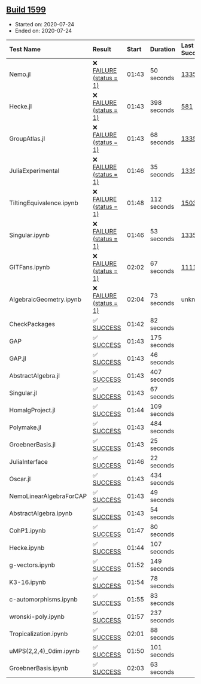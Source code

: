 ## [Build 1599](https://oscarci.mathematik.uni-kl.de/job/oscar-julia-1.4/1599/)

* Started on: 2020-07-24
* Ended on: 2020-07-24

| Test Name    | Result | Start | Duration | Last Success | First Failure |
|:-------------|:-------|:------|:---------|:-------------|:--------------|
| Nemo.jl | ❌ [FAILURE (status = 1)](https://oscarci.mathematik.uni-kl.de/job/oscar-julia-1.4/1599/artifact/logs/build-1599/Nemo.jl.log) | 01:43 | 50 seconds | [1335](https://oscarci.mathematik.uni-kl.de/job/oscar-julia-1.4/1335/) | [1336](https://oscarci.mathematik.uni-kl.de/job/oscar-julia-1.4/1336/) |
| Hecke.jl | ❌ [FAILURE (status = 1)](https://oscarci.mathematik.uni-kl.de/job/oscar-julia-1.4/1599/artifact/logs/build-1599/Hecke.jl.log) | 01:43 | 398 seconds | [581](https://oscarci.mathematik.uni-kl.de/job/oscar-julia-1.4/581/) | [582](https://oscarci.mathematik.uni-kl.de/job/oscar-julia-1.4/582/) |
| GroupAtlas.jl | ❌ [FAILURE (status = 1)](https://oscarci.mathematik.uni-kl.de/job/oscar-julia-1.4/1599/artifact/logs/build-1599/GroupAtlas.jl.log) | 01:43 | 68 seconds | [1335](https://oscarci.mathematik.uni-kl.de/job/oscar-julia-1.4/1335/) | [1336](https://oscarci.mathematik.uni-kl.de/job/oscar-julia-1.4/1336/) |
| JuliaExperimental | ❌ [FAILURE (status = 1)](https://oscarci.mathematik.uni-kl.de/job/oscar-julia-1.4/1599/artifact/logs/build-1599/JuliaExperimental.log) | 01:46 | 35 seconds | [1335](https://oscarci.mathematik.uni-kl.de/job/oscar-julia-1.4/1335/) | [1336](https://oscarci.mathematik.uni-kl.de/job/oscar-julia-1.4/1336/) |
| TiltingEquivalence.ipynb | ❌ [FAILURE (status = 1)](https://oscarci.mathematik.uni-kl.de/job/oscar-julia-1.4/1599/artifact/logs/build-1599/TiltingEquivalence.ipynb.log) | 01:48 | 112 seconds | [1503](https://oscarci.mathematik.uni-kl.de/job/oscar-julia-1.4/1503/) | [1504](https://oscarci.mathematik.uni-kl.de/job/oscar-julia-1.4/1504/) |
| Singular.ipynb | ❌ [FAILURE (status = 1)](https://oscarci.mathematik.uni-kl.de/job/oscar-julia-1.4/1599/artifact/logs/build-1599/Singular.ipynb.log) | 01:46 | 53 seconds | [1335](https://oscarci.mathematik.uni-kl.de/job/oscar-julia-1.4/1335/) | [1336](https://oscarci.mathematik.uni-kl.de/job/oscar-julia-1.4/1336/) |
| GITFans.ipynb | ❌ [FAILURE (status = 1)](https://oscarci.mathematik.uni-kl.de/job/oscar-julia-1.4/1599/artifact/logs/build-1599/GITFans.ipynb.log) | 02:02 | 67 seconds | [1111](https://oscarci.mathematik.uni-kl.de/job/oscar-julia-1.4/1111/) | [1112](https://oscarci.mathematik.uni-kl.de/job/oscar-julia-1.4/1112/) |
| AlgebraicGeometry.ipynb | ❌ [FAILURE (status = 1)](https://oscarci.mathematik.uni-kl.de/job/oscar-julia-1.4/1599/artifact/logs/build-1599/AlgebraicGeometry.ipynb.log) | 02:04 | 73 seconds | unknown | unknown |
| CheckPackages | ✅ [SUCCESS](https://oscarci.mathematik.uni-kl.de/job/oscar-julia-1.4/1599/artifact/logs/build-1599/CheckPackages.log) | 01:42 | 82 seconds |  |  |
| GAP | ✅ [SUCCESS](https://oscarci.mathematik.uni-kl.de/job/oscar-julia-1.4/1599/artifact/logs/build-1599/GAP.log) | 01:43 | 175 seconds |  |  |
| GAP.jl | ✅ [SUCCESS](https://oscarci.mathematik.uni-kl.de/job/oscar-julia-1.4/1599/artifact/logs/build-1599/GAP.jl.log) | 01:43 | 46 seconds |  |  |
| AbstractAlgebra.jl | ✅ [SUCCESS](https://oscarci.mathematik.uni-kl.de/job/oscar-julia-1.4/1599/artifact/logs/build-1599/AbstractAlgebra.jl.log) | 01:43 | 407 seconds |  |  |
| Singular.jl | ✅ [SUCCESS](https://oscarci.mathematik.uni-kl.de/job/oscar-julia-1.4/1599/artifact/logs/build-1599/Singular.jl.log) | 01:43 | 67 seconds |  |  |
| HomalgProject.jl | ✅ [SUCCESS](https://oscarci.mathematik.uni-kl.de/job/oscar-julia-1.4/1599/artifact/logs/build-1599/HomalgProject.jl.log) | 01:44 | 109 seconds |  |  |
| Polymake.jl | ✅ [SUCCESS](https://oscarci.mathematik.uni-kl.de/job/oscar-julia-1.4/1599/artifact/logs/build-1599/Polymake.jl.log) | 01:43 | 484 seconds |  |  |
| GroebnerBasis.jl | ✅ [SUCCESS](https://oscarci.mathematik.uni-kl.de/job/oscar-julia-1.4/1599/artifact/logs/build-1599/GroebnerBasis.jl.log) | 01:43 | 25 seconds |  |  |
| JuliaInterface | ✅ [SUCCESS](https://oscarci.mathematik.uni-kl.de/job/oscar-julia-1.4/1599/artifact/logs/build-1599/JuliaInterface.log) | 01:46 | 22 seconds |  |  |
| Oscar.jl | ✅ [SUCCESS](https://oscarci.mathematik.uni-kl.de/job/oscar-julia-1.4/1599/artifact/logs/build-1599/Oscar.jl.log) | 01:43 | 434 seconds |  |  |
| NemoLinearAlgebraForCAP | ✅ [SUCCESS](https://oscarci.mathematik.uni-kl.de/job/oscar-julia-1.4/1599/artifact/logs/build-1599/NemoLinearAlgebraForCAP.log) | 01:43 | 49 seconds |  |  |
| AbstractAlgebra.ipynb | ✅ [SUCCESS](https://oscarci.mathematik.uni-kl.de/job/oscar-julia-1.4/1599/artifact/logs/build-1599/AbstractAlgebra.ipynb.log) | 01:43 | 54 seconds |  |  |
| CohP1.ipynb | ✅ [SUCCESS](https://oscarci.mathematik.uni-kl.de/job/oscar-julia-1.4/1599/artifact/logs/build-1599/CohP1.ipynb.log) | 01:47 | 80 seconds |  |  |
| Hecke.ipynb | ✅ [SUCCESS](https://oscarci.mathematik.uni-kl.de/job/oscar-julia-1.4/1599/artifact/logs/build-1599/Hecke.ipynb.log) | 01:44 | 107 seconds |  |  |
| g-vectors.ipynb | ✅ [SUCCESS](https://oscarci.mathematik.uni-kl.de/job/oscar-julia-1.4/1599/artifact/logs/build-1599/g-vectors.ipynb.log) | 01:52 | 149 seconds |  |  |
| K3-16.ipynb | ✅ [SUCCESS](https://oscarci.mathematik.uni-kl.de/job/oscar-julia-1.4/1599/artifact/logs/build-1599/K3-16.ipynb.log) | 01:54 | 78 seconds |  |  |
| c-automorphisms.ipynb | ✅ [SUCCESS](https://oscarci.mathematik.uni-kl.de/job/oscar-julia-1.4/1599/artifact/logs/build-1599/c-automorphisms.ipynb.log) | 01:55 | 83 seconds |  |  |
| wronski-poly.ipynb | ✅ [SUCCESS](https://oscarci.mathematik.uni-kl.de/job/oscar-julia-1.4/1599/artifact/logs/build-1599/wronski-poly.ipynb.log) | 01:57 | 237 seconds |  |  |
| Tropicalization.ipynb | ✅ [SUCCESS](https://oscarci.mathematik.uni-kl.de/job/oscar-julia-1.4/1599/artifact/logs/build-1599/Tropicalization.ipynb.log) | 02:01 | 88 seconds |  |  |
| uMPS(2,2,4)_0dim.ipynb | ✅ [SUCCESS](https://oscarci.mathematik.uni-kl.de/job/oscar-julia-1.4/1599/artifact/logs/build-1599/uMPS-2-2-4-_0dim.ipynb.log) | 01:50 | 101 seconds |  |  |
| GroebnerBasis.ipynb | ✅ [SUCCESS](https://oscarci.mathematik.uni-kl.de/job/oscar-julia-1.4/1599/artifact/logs/build-1599/GroebnerBasis.ipynb.log) | 02:03 | 63 seconds |  |  |
